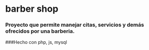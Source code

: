 # barber shop

### Proyecto que permite manejar citas, servicios y demás ofrecidos por una barberia. 

###Hecho con php, js, mysql
